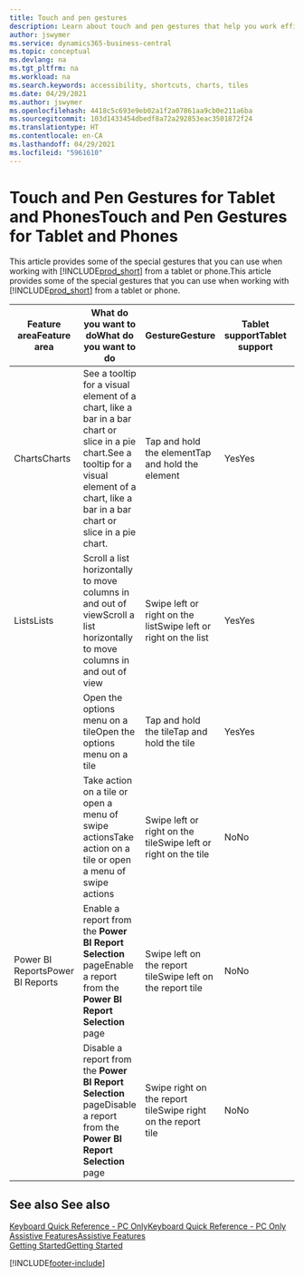 ```yaml
---
title: Touch and pen gestures
description: Learn about touch and pen gestures that help you work efficiently with your data from tablets and phones.
author: jswymer
ms.service: dynamics365-business-central
ms.topic: conceptual
ms.devlang: na
ms.tgt_pltfrm: na
ms.workload: na
ms.search.keywords: accessibility, shortcuts, charts, tiles
ms.date: 04/29/2021
ms.author: jswymer
ms.openlocfilehash: 4418c5c693e9eb02a1f2a07861aa9cb0e211a6ba
ms.sourcegitcommit: 103d1433454dbedf8a72a292853eac3501872f24
ms.translationtype: HT
ms.contentlocale: en-CA
ms.lasthandoff: 04/29/2021
ms.locfileid: "5961610"
---
```

# <a name="touch-and-pen-gestures-for-tablet-and-phones"></a><span data-ttu-id="d86bd-103">Touch and Pen Gestures for Tablet and Phones</span><span class="sxs-lookup"><span data-stu-id="d86bd-103">Touch and Pen Gestures for Tablet and Phones</span></span> 

<span data-ttu-id="d86bd-104">This article provides some of the special gestures that you can use when working with [!INCLUDE[prod_short](includes/prod_short.md)] from a tablet or phone.</span><span class="sxs-lookup"><span data-stu-id="d86bd-104">This article provides some of the special gestures that you can use when working with [!INCLUDE[prod_short](includes/prod_short.md)] from a tablet or phone.</span></span>

|<span data-ttu-id="d86bd-105">Feature area</span><span class="sxs-lookup"><span data-stu-id="d86bd-105">Feature area</span></span>|<span data-ttu-id="d86bd-106">What do you want to do</span><span class="sxs-lookup"><span data-stu-id="d86bd-106">What do you want to do</span></span>|<span data-ttu-id="d86bd-107">Gesture</span><span class="sxs-lookup"><span data-stu-id="d86bd-107">Gesture</span></span>|<span data-ttu-id="d86bd-108">Tablet support</span><span class="sxs-lookup"><span data-stu-id="d86bd-108">Tablet support</span></span>|<span data-ttu-id="d86bd-109">Phone support</span><span class="sxs-lookup"><span data-stu-id="d86bd-109">Phone support</span></span>|
|------------|----------------------|-------|--------------|-------------|
|<span data-ttu-id="d86bd-110">Charts</span><span class="sxs-lookup"><span data-stu-id="d86bd-110">Charts</span></span>|<span data-ttu-id="d86bd-111">See a tooltip for a visual element of a chart, like a bar in a bar chart or slice in a pie chart.</span><span class="sxs-lookup"><span data-stu-id="d86bd-111">See a tooltip for a visual element of a chart, like a bar in a bar chart or slice in a pie chart.</span></span>|<span data-ttu-id="d86bd-112">Tap and hold the element</span><span class="sxs-lookup"><span data-stu-id="d86bd-112">Tap and hold the element</span></span>|<span data-ttu-id="d86bd-113">Yes</span><span class="sxs-lookup"><span data-stu-id="d86bd-113">Yes</span></span>|<span data-ttu-id="d86bd-114">Yes</span><span class="sxs-lookup"><span data-stu-id="d86bd-114">Yes</span></span>|
|<span data-ttu-id="d86bd-115">Lists</span><span class="sxs-lookup"><span data-stu-id="d86bd-115">Lists</span></span>|<span data-ttu-id="d86bd-116">Scroll a list horizontally to move columns in and out of view</span><span class="sxs-lookup"><span data-stu-id="d86bd-116">Scroll a list horizontally to move columns in and out of view</span></span>|<span data-ttu-id="d86bd-117">Swipe left or right on the list</span><span class="sxs-lookup"><span data-stu-id="d86bd-117">Swipe left or right on the list</span></span>|<span data-ttu-id="d86bd-118">Yes</span><span class="sxs-lookup"><span data-stu-id="d86bd-118">Yes</span></span>|<span data-ttu-id="d86bd-119">No</span><span class="sxs-lookup"><span data-stu-id="d86bd-119">No</span></span>|
||<span data-ttu-id="d86bd-120">Open the options menu on a tile</span><span class="sxs-lookup"><span data-stu-id="d86bd-120">Open the options menu on a tile</span></span>|<span data-ttu-id="d86bd-121">Tap and hold the tile</span><span class="sxs-lookup"><span data-stu-id="d86bd-121">Tap and hold the tile</span></span>|<span data-ttu-id="d86bd-122">Yes</span><span class="sxs-lookup"><span data-stu-id="d86bd-122">Yes</span></span>|<span data-ttu-id="d86bd-123">Yes</span><span class="sxs-lookup"><span data-stu-id="d86bd-123">Yes</span></span>|
||<span data-ttu-id="d86bd-124">Take action on a tile or open a menu of swipe actions</span><span class="sxs-lookup"><span data-stu-id="d86bd-124">Take action on a tile or open a menu of swipe actions</span></span> |<span data-ttu-id="d86bd-125">Swipe left or right on the tile</span><span class="sxs-lookup"><span data-stu-id="d86bd-125">Swipe left or right on the tile</span></span>|<span data-ttu-id="d86bd-126">No</span><span class="sxs-lookup"><span data-stu-id="d86bd-126">No</span></span>|<span data-ttu-id="d86bd-127">Yes</span><span class="sxs-lookup"><span data-stu-id="d86bd-127">Yes</span></span>|
|<span data-ttu-id="d86bd-128">Power BI Reports</span><span class="sxs-lookup"><span data-stu-id="d86bd-128">Power BI Reports</span></span>|<span data-ttu-id="d86bd-129">Enable a report from the **Power BI Report Selection** page</span><span class="sxs-lookup"><span data-stu-id="d86bd-129">Enable a report from the **Power BI Report Selection** page</span></span> |<span data-ttu-id="d86bd-130">Swipe left on the report tile</span><span class="sxs-lookup"><span data-stu-id="d86bd-130">Swipe left on the report tile</span></span>|<span data-ttu-id="d86bd-131">No</span><span class="sxs-lookup"><span data-stu-id="d86bd-131">No</span></span>|<span data-ttu-id="d86bd-132">Yes</span><span class="sxs-lookup"><span data-stu-id="d86bd-132">Yes</span></span>|
||<span data-ttu-id="d86bd-133">Disable a report from the **Power BI Report Selection** page</span><span class="sxs-lookup"><span data-stu-id="d86bd-133">Disable a report from the **Power BI Report Selection** page</span></span> |<span data-ttu-id="d86bd-134">Swipe right on the report tile</span><span class="sxs-lookup"><span data-stu-id="d86bd-134">Swipe right on the report tile</span></span>|<span data-ttu-id="d86bd-135">No</span><span class="sxs-lookup"><span data-stu-id="d86bd-135">No</span></span>|<span data-ttu-id="d86bd-136">Yes</span><span class="sxs-lookup"><span data-stu-id="d86bd-136">Yes</span></span>|

<!-- ## Charts

Business Central built-in charts display useful information about business data and KPIs. You can get additional information about the data by using the tooltips that are available on top of the data. To access a tooltip, tap and hold or hover over the data.

-->

## <a name="see-also"></a><span data-ttu-id="d86bd-137">See also </span><span class="sxs-lookup"><span data-stu-id="d86bd-137">See also</span></span>

[<span data-ttu-id="d86bd-138">Keyboard Quick Reference - PC Only</span><span class="sxs-lookup"><span data-stu-id="d86bd-138">Keyboard Quick Reference - PC Only</span></span>](keyboard-shortcuts-cheatsheet.md)  
[<span data-ttu-id="d86bd-139">Assistive Features</span><span class="sxs-lookup"><span data-stu-id="d86bd-139">Assistive Features</span></span>](ui-accessibility.md)  
[<span data-ttu-id="d86bd-140">Getting Started</span><span class="sxs-lookup"><span data-stu-id="d86bd-140">Getting Started</span></span>](product-get-started.md)  

[!INCLUDE[footer-include](includes/footer-banner.md)]